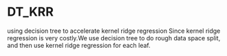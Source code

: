 DT_KRR
======

using decision tree to accelerate kernel ridge regression
Since kernel ridge regression is very costly.We use decision tree to do rough data space split, and then use
kernel ridge regression for each leaf.  
